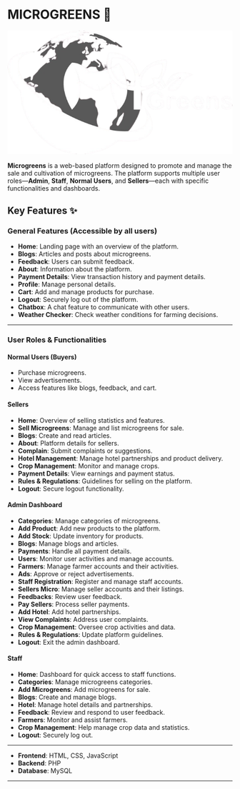 # MICROGREENS 🌱

![Microgreens Logo](images/logo.png) 


**Microgreens** is a web-based platform designed to promote and manage the sale and cultivation of microgreens. The platform supports multiple user roles—**Admin**, **Staff**, **Normal Users**, and **Sellers**—each with specific functionalities and dashboards.


## Key Features ✨


### General Features (Accessible by all users)
- **Home**: Landing page with an overview of the platform.
- **Blogs**: Articles and posts about microgreens.
- **Feedback**: Users can submit feedback.
- **About**: Information about the platform.
- **Payment Details**: View transaction history and payment details.
- **Profile**: Manage personal details.
- **Cart**: Add and manage products for purchase.
- **Logout**: Securely log out of the platform.
- **Chatbox**: A chat feature to communicate with other users.
- **Weather Checker**: Check weather conditions for farming decisions.

  
---


### User Roles & Functionalities


#### **Normal Users (Buyers)**
- Purchase microgreens.
- View advertisements.
- Access features like blogs, feedback, and cart.


#### **Sellers**
- **Home**: Overview of selling statistics and features.
- **Sell Microgreens**: Manage and list microgreens for sale.
- **Blogs**: Create and read articles.
- **About**: Platform details for sellers.
- **Complain**: Submit complaints or suggestions.
- **Hotel Management**: Manage hotel partnerships and product delivery.
- **Crop Management**: Monitor and manage crops.
- **Payment Details**: View earnings and payment status.
- **Rules & Regulations**: Guidelines for selling on the platform.
- **Logout**: Secure logout functionality.


#### **Admin Dashboard**
- **Categories**: Manage categories of microgreens.
- **Add Product**: Add new products to the platform.
- **Add Stock**: Update inventory for products.
- **Blogs**: Manage blogs and articles.
- **Payments**: Handle all payment details.
- **Users**: Monitor user activities and manage accounts.
- **Farmers**: Manage farmer accounts and their activities.
- **Ads**: Approve or reject advertisements.
- **Staff Registration**: Register and manage staff accounts.
- **Sellers Micro**: Manage seller accounts and their listings.
- **Feedbacks**: Review user feedback.
- **Pay Sellers**: Process seller payments.
- **Add Hotel**: Add hotel partnerships.
- **View Complaints**: Address user complaints.
- **Crop Management**: Oversee crop activities and data.
- **Rules & Regulations**: Update platform guidelines.
- **Logout**: Exit the admin dashboard.


#### **Staff**
- **Home**: Dashboard for quick access to staff functions.
- **Categories**: Manage microgreens categories.
- **Add Microgreens**: Add microgreens for sale.
- **Blogs**: Create and manage blogs.
- **Hotel**: Manage hotel details and partnerships.
- **Feedback**: Review and respond to user feedback.
- **Farmers**: Monitor and assist farmers.
- **Crop Management**: Help manage crop data and statistics.
- **Logout**: Securely log out.


---


- **Frontend**: HTML, CSS, JavaScript
- **Backend**: PHP
- **Database**: MySQL

---


